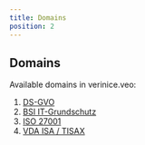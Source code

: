 ```yaml
---
title: Domains
position: 2
---
```


## Domains

Available domains in verinice.veo:

1. [DS-GVO](gdpr)
1. [BSI IT-Grundschutz](it-grundschutz)
1. [ISO 27001](iso)
1. [VDA ISA / TISAX](vda)
